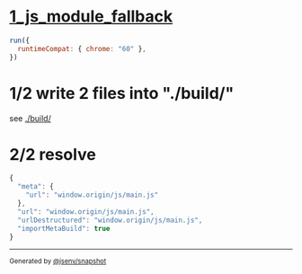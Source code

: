# [1_js_module_fallback](../../import_meta_build.test.mjs#L29)

```js
run({
  runtimeCompat: { chrome: "60" },
})
```

# 1/2 write 2 files into "./build/"

see [./build/](./build/)

# 2/2 resolve

```js
{
  "meta": {
    "url": "window.origin/js/main.js"
  },
  "url": "window.origin/js/main.js",
  "urlDestructured": "window.origin/js/main.js",
  "importMetaBuild": true
}
```

---

<sub>
  Generated by <a href="https://github.com/jsenv/core/tree/main/packages/independent/snapshot">@jsenv/snapshot</a>
</sub>
